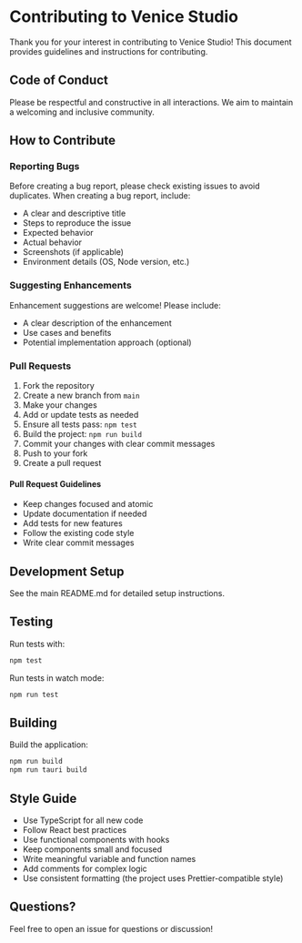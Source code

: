 # Contributing to Venice Studio

Thank you for your interest in contributing to Venice Studio! This document provides guidelines and instructions for contributing.

## Code of Conduct

Please be respectful and constructive in all interactions. We aim to maintain a welcoming and inclusive community.

## How to Contribute

### Reporting Bugs

Before creating a bug report, please check existing issues to avoid duplicates. When creating a bug report, include:

- A clear and descriptive title
- Steps to reproduce the issue
- Expected behavior
- Actual behavior
- Screenshots (if applicable)
- Environment details (OS, Node version, etc.)

### Suggesting Enhancements

Enhancement suggestions are welcome! Please include:

- A clear description of the enhancement
- Use cases and benefits
- Potential implementation approach (optional)

### Pull Requests

1. Fork the repository
2. Create a new branch from `main`
3. Make your changes
4. Add or update tests as needed
5. Ensure all tests pass: `npm test`
6. Build the project: `npm run build`
7. Commit your changes with clear commit messages
8. Push to your fork
9. Create a pull request

#### Pull Request Guidelines

- Keep changes focused and atomic
- Update documentation if needed
- Add tests for new features
- Follow the existing code style
- Write clear commit messages

## Development Setup

See the main README.md for detailed setup instructions.

## Testing

Run tests with:

```bash
npm test
```

Run tests in watch mode:

```bash
npm run test
```

## Building

Build the application:

```bash
npm run build
npm run tauri build
```

## Style Guide

- Use TypeScript for all new code
- Follow React best practices
- Use functional components with hooks
- Keep components small and focused
- Write meaningful variable and function names
- Add comments for complex logic
- Use consistent formatting (the project uses Prettier-compatible style)

## Questions?

Feel free to open an issue for questions or discussion!
